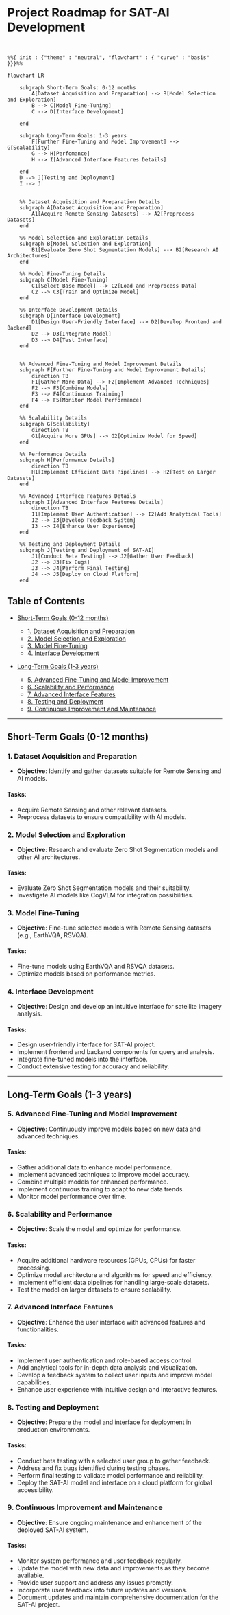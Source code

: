 
# Project Roadmap for SAT-AI Development

```mermaid


%%{ init : {"theme" : "neutral", "flowchart" : { "curve" : "basis" }}}%%

flowchart LR

    subgraph Short-Term Goals: 0-12 months
        A[Dataset Acquisition and Preparation] --> B[Model Selection and Exploration]
        B --> C[Model Fine-Tuning]
        C --> D[Interface Development]
       
    end

    subgraph Long-Term Goals: 1-3 years
        F[Further Fine-Tuning and Model Improvement] --> G[Scalability]
        G --> H[Perfomance]
        H --> I[Advanced Interface Features Details]
        
    end
    D --> J[Testing and Deployment]
    I --> J


    %% Dataset Acquisition and Preparation Details
    subgraph A[Dataset Acquisition and Preparation]
        A1[Acquire Remote Sensing Datasets] --> A2[Preprocess Datasets]
    end

    %% Model Selection and Exploration Details
    subgraph B[Model Selection and Exploration]
        B1[Evaluate Zero Shot Segmentation Models] --> B2[Research AI Architectures]
    end

    %% Model Fine-Tuning Details
    subgraph C[Model Fine-Tuning]
        C1[Select Base Model] --> C2[Load and Preprocess Data]
        C2 --> C3[Train and Optimize Model]
    end

    %% Interface Development Details
    subgraph D[Interface Development]
        D1[Design User-Friendly Interface] --> D2[Develop Frontend and Backend]
        D2 --> D3[Integrate Model]
        D3 --> D4[Test Interface]
    end


    %% Advanced Fine-Tuning and Model Improvement Details
    subgraph F[Further Fine-Tuning and Model Improvement Details]
        direction TB
        F1[Gather More Data] --> F2[Implement Advanced Techniques]
        F2 --> F3[Combine Models]
        F3 --> F4[Continuous Training]
        F4 --> F5[Monitor Model Performance]
    end

    %% Scalability Details
    subgraph G[Scalability]
        direction TB
        G1[Acquire More GPUs] --> G2[Optimize Model for Speed]
    end

    %% Performance Details
    subgraph H[Performance Details]
        direction TB
        H1[Implement Efficient Data Pipelines] --> H2[Test on Larger Datasets]
    end

    %% Advanced Interface Features Details
    subgraph I[Advanced Interface Features Details]
        direction TB
        I1[Implement User Authentication] --> I2[Add Analytical Tools]
        I2 --> I3[Develop Feedback System]
        I3 --> I4[Enhance User Experience]
    end

    %% Testing and Deployment Details
    subgraph J[Testing and Deployment of SAT-AI]
        J1[Conduct Beta Testing] --> J2[Gather User Feedback]
        J2 --> J3[Fix Bugs]
        J3 --> J4[Perform Final Testing]
        J4 --> J5[Deploy on Cloud Platform]
    end

```


## Table of Contents

- [Short-Term Goals (0-12 months)](#short-term-goals-0-12-months)
  - [1. Dataset Acquisition and Preparation](#1-dataset-acquisition-and-preparation)
  - [2. Model Selection and Exploration](#2-model-selection-and-exploration)
  - [3. Model Fine-Tuning](#3-model-fine-tuning)
  - [4. Interface Development](#4-interface-development)

- [Long-Term Goals (1-3 years)](#long-term-goals-1-3-years)
  - [5. Advanced Fine-Tuning and Model Improvement](#5-advanced-fine-tuning-and-model-improvement)
  - [6. Scalability and Performance](#6-scalability-and-performance)
  - [7. Advanced Interface Features](#7-advanced-interface-features)
  - [8. Testing and Deployment](#8-testing-and-deployment)
  - [9. Continuous Improvement and Maintenance](#9-continuous-improvement-and-maintenance)

---

## Short-Term Goals (0-12 months)

### 1. Dataset Acquisition and Preparation

- **Objective**: Identify and gather datasets suitable for Remote Sensing and AI models.
  
#### Tasks:
- Acquire Remote Sensing and other relevant datasets.
- Preprocess datasets to ensure compatibility with AI models.

### 2. Model Selection and Exploration

- **Objective**: Research and evaluate Zero Shot Segmentation models and other AI architectures.
  
#### Tasks:
- Evaluate Zero Shot Segmentation models and their suitability.
- Investigate AI models like CogVLM for integration possibilities.

### 3. Model Fine-Tuning

- **Objective**: Fine-tune selected models with Remote Sensing datasets (e.g., EarthVQA, RSVQA).
  
#### Tasks:
- Fine-tune models using EarthVQA and RSVQA datasets.
- Optimize models based on performance metrics.

### 4. Interface Development

- **Objective**: Design and develop an intuitive interface for satellite imagery analysis.
  
#### Tasks:
- Design user-friendly interface for SAT-AI project.
- Implement frontend and backend components for query and analysis.
- Integrate fine-tuned models into the interface.
- Conduct extensive testing for accuracy and reliability.

---

## Long-Term Goals (1-3 years)

### 5. Advanced Fine-Tuning and Model Improvement

- **Objective**: Continuously improve models based on new data and advanced techniques.
  
#### Tasks:
- Gather additional data to enhance model performance.
- Implement advanced techniques to improve model accuracy.
- Combine multiple models for enhanced performance.
- Implement continuous training to adapt to new data trends.
- Monitor model performance over time.

### 6. Scalability and Performance

- **Objective**: Scale the model and optimize for performance.
  
#### Tasks:
- Acquire additional hardware resources (GPUs, CPUs) for faster processing.
- Optimize model architecture and algorithms for speed and efficiency.
- Implement efficient data pipelines for handling large-scale datasets.
- Test the model on larger datasets to ensure scalability.

### 7. Advanced Interface Features

- **Objective**: Enhance the user interface with advanced features and functionalities.
  
#### Tasks:
- Implement user authentication and role-based access control.
- Add analytical tools for in-depth data analysis and visualization.
- Develop a feedback system to collect user inputs and improve model capabilities.
- Enhance user experience with intuitive design and interactive features.

### 8. Testing and Deployment

- **Objective**: Prepare the model and interface for deployment in production environments.
  
#### Tasks:
- Conduct beta testing with a selected user group to gather feedback.
- Address and fix bugs identified during testing phases.
- Perform final testing to validate model performance and reliability.
- Deploy the SAT-AI model and interface on a cloud platform for global accessibility.

### 9. Continuous Improvement and Maintenance

- **Objective**: Ensure ongoing maintenance and enhancement of the deployed SAT-AI system.
  
#### Tasks:
- Monitor system performance and user feedback regularly.
- Update the model with new data and improvements as they become available.
- Provide user support and address any issues promptly.
- Incorporate user feedback into future updates and versions.
- Document updates and maintain comprehensive documentation for the SAT-AI project.
